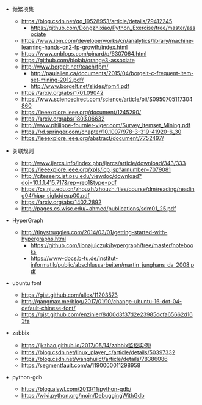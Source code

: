 - 频繁项集
	- https://blog.csdn.net/qq_19528953/article/details/79412245
		- https://github.com/Dongzhixiao/Python_Exercise/tree/master/associate
	- https://www.ibm.com/developerworks/cn/analytics/library/machine-learning-hands-on2-fp-growth/index.html
	- https://www.cnblogs.com/pinard/p/6307064.html
	- https://github.com/biolab/orange3-associate
	- http://www.borgelt.net/teach/fpm/
		- http://paulallen.ca/documents/2015/04/borgelt-c-frequent-item-set-mining-2012.pdf/
		- http://www.borgelt.net/slides/fpm4.pdf
	- https://arxiv.org/abs/1701.09042
	- https://www.sciencedirect.com/science/article/pii/S0950705117304860
	- https://ieeexplore.ieee.org/document/1245290/
	- https://arxiv.org/abs/1803.06632
	- http://www.philippe-fournier-viger.com/Survey_Itemset_Mining.pdf
	- https://rd.springer.com/chapter/10.1007/978-3-319-41920-6_30
	- https://ieeexplore.ieee.org/abstract/document/7752497/

- 关联规则
	- http://www.ijarcs.info/index.php/Ijarcs/article/download/343/333
	- https://ieeexplore.ieee.org/xpls/icp.jsp?arnumber=7079081
	- http://citeseerx.ist.psu.edu/viewdoc/download?doi=10.1.1.415.717&rep=rep1&type=pdf
	- https://cs.nju.edu.cn/zhouzh/zhouzh.files/course/dm/reading/reading04/hipp_sigkddexp00.pdf
	- https://arxiv.org/abs/1402.2892
	- http://pages.cs.wisc.edu/~ahmed/publications/sdm01_25.pdf

- HyperGraph
	- http://tinystruggles.com/2014/03/01/getting-started-with-hypergraphs.html
		- https://github.com/ilonajulczuk/hypergraph/tree/master/notebooks
		- https://www-docs.b-tu.de/institut-informatik/public/abschlussarbeiten/martin_junghans_da_2008.pdf

- ubuntu font
	- https://gist.github.com/allex/11203573
	- http://gangmax.me/blog/2017/01/10/change-ubuntu-16-dot-04-default-chinese-font/
	- https://gist.github.com/enzinier/8d00d3f37d2e23985dcfa65662d163fa

- zabbix
	- https://jkzhao.github.io/2017/05/14/zabbix监控实例/	
	- https://blog.csdn.net/linux_player_c/article/details/50397332
	- https://blog.csdn.net/wanghuiict/article/details/78386086
	- https://segmentfault.com/a/1190000011298958

- python-gdb
	- https://blog.alswl.com/2013/11/python-gdb/
	- https://wiki.python.org/moin/DebuggingWithGdb
